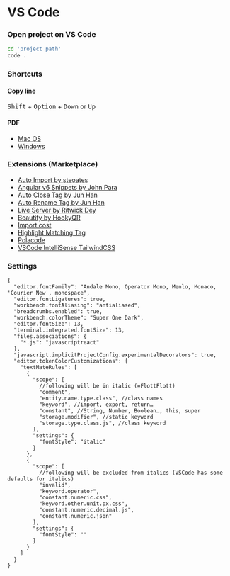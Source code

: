 # VS Code

### Open project on VS Code
```bash
cd 'project path'
code .
```

### Shortcuts

#### Copy line
<kbd>Shift</kbd> + <kbd>Option</kbd> + <kbd>Down</kbd> or <kbd>Up</kbd>

#### PDF
- [Mac OS](https://code.visualstudio.com/shortcuts/keyboard-shortcuts-macos.pdf)
- [Windows](https://code.visualstudio.com/shortcuts/keyboard-shortcuts-windows.pdf)


### Extensions (Marketplace)
- [Auto Import by steoates](https://marketplace.visualstudio.com/items?itemName=steoates.autoimport)
- [Angular v6 Snippets by John Para](https://marketplace.visualstudio.com/items?itemName=johnpapa.Angular2)
- [Auto Close Tag by Jun Han](https://marketplace.visualstudio.com/items?itemName=formulahendry.auto-close-tag)
- [Auto Rename Tag by Jun Han](https://marketplace.visualstudio.com/items?itemName=formulahendry.auto-rename-tag)
- [Live Server by Ritwick Dey](https://marketplace.visualstudio.com/items?itemName=ritwickdey.LiveServer)
- [Beautify by HookyQR](https://marketplace.visualstudio.com/items?itemName=HookyQR.beautify)
- [Import cost](https://marketplace.visualstudio.com/items?itemName=wix.vscode-import-cost)
- [Highlight Matching Tag](https://marketplace.visualstudio.com/items?itemName=vincaslt.highlight-matching-tag)
- [Polacode](https://marketplace.visualstudio.com/items?itemName=pnp.polacode)
- [VSCode IntelliSense TailwindCSS](https://marketplace.visualstudio.com/items?itemName=bradlc.vscode-tailwindcss)

### Settings
```
{
  "editor.fontFamily": "Andale Mono, Operator Mono, Menlo, Monaco, 'Courier New', monospace",
  "editor.fontLigatures": true,
  "workbench.fontAliasing": "antialiased",
  "breadcrumbs.enabled": true,
  "workbench.colorTheme": "Super One Dark",
  "editor.fontSize": 13,
  "terminal.integrated.fontSize": 13,
  "files.associations": {
    "*.js": "javascriptreact"
  },
  "javascript.implicitProjectConfig.experimentalDecorators": true,
  "editor.tokenColorCustomizations": {
    "textMateRules": [
      {
        "scope": [
          //following will be in italic (=FlottFlott)
          "comment",
          "entity.name.type.class", //class names
          "keyword", //import, export, return…
          "constant", //String, Number, Boolean…, this, super
          "storage.modifier", //static keyword
          "storage.type.class.js", //class keyword
        ],
        "settings": {
          "fontStyle": "italic"
        }
      },
      {
        "scope": [
          //following will be excluded from italics (VSCode has some defaults for italics)
          "invalid",
          "keyword.operator",
          "constant.numeric.css",
          "keyword.other.unit.px.css",
          "constant.numeric.decimal.js",
          "constant.numeric.json"
        ],
        "settings": {
          "fontStyle": ""
        }
      }
    ]
  }
}
```
